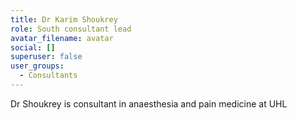 ```yaml
---
title: Dr Karim Shoukrey
role: South consultant lead
avatar_filename: avatar
social: []
superuser: false
user_groups:
  - Consultants
---
```

Dr Shoukrey is consultant in anaesthesia and pain medicine at UHL